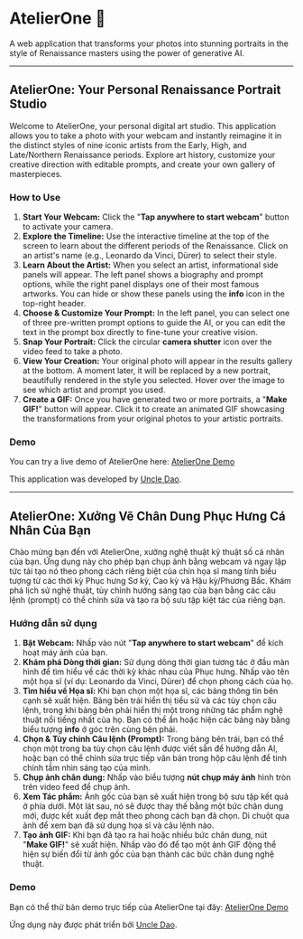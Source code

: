# AtelierOne 🎨

A web application that transforms your photos into stunning portraits in the style of Renaissance masters using the power of generative AI.

---

## AtelierOne: Your Personal Renaissance Portrait Studio

Welcome to AtelierOne, your personal digital art studio. This application allows you to take a photo with your webcam and instantly reimagine it in the distinct styles of nine iconic artists from the Early, High, and Late/Northern Renaissance periods. Explore art history, customize your creative direction with editable prompts, and create your own gallery of masterpieces.

### How to Use

1.  **Start Your Webcam:** Click the "**Tap anywhere to start webcam**" button to activate your camera.
2.  **Explore the Timeline:** Use the interactive timeline at the top of the screen to learn about the different periods of the Renaissance. Click on an artist's name (e.g., Leonardo da Vinci, Dürer) to select their style.
3.  **Learn About the Artist:** When you select an artist, informational side panels will appear. The left panel shows a biography and prompt options, while the right panel displays one of their most famous artworks. You can hide or show these panels using the **info** icon in the top-right header.
4.  **Choose & Customize Your Prompt:** In the left panel, you can select one of three pre-written prompt options to guide the AI, or you can edit the text in the prompt box directly to fine-tune your creative vision.
5.  **Snap Your Portrait:** Click the circular **camera shutter** icon over the video feed to take a photo.
6.  **View Your Creation:** Your original photo will appear in the results gallery at the bottom. A moment later, it will be replaced by a new portrait, beautifully rendered in the style you selected. Hover over the image to see which artist and prompt you used.
7.  **Create a GIF:** Once you have generated two or more portraits, a "**Make GIF!**" button will appear. Click it to create an animated GIF showcasing the transformations from your original photos to your artistic portraits.

### Demo

You can try a live demo of AtelierOne here: [AtelierOne Demo](https://ai.studio/apps/drive/19QRF0ozhr44aVl6n5PPJ4Mg5U2rSXAwf)

This application was developed by [Uncle Dao](https://blog.uncledao.com).

---

## AtelierOne: Xưởng Vẽ Chân Dung Phục Hưng Cá Nhân Của Bạn

Chào mừng bạn đến với AtelierOne, xưởng nghệ thuật kỹ thuật số cá nhân của bạn. Ứng dụng này cho phép bạn chụp ảnh bằng webcam và ngay lập tức tái tạo nó theo phong cách riêng biệt của chín họa sĩ mang tính biểu tượng từ các thời kỳ Phục hưng Sơ kỳ, Cao kỳ và Hậu kỳ/Phương Bắc. Khám phá lịch sử nghệ thuật, tùy chỉnh hướng sáng tạo của bạn bằng các câu lệnh (prompt) có thể chỉnh sửa và tạo ra bộ sưu tập kiệt tác của riêng bạn.

### Hướng dẫn sử dụng

1.  **Bật Webcam:** Nhấp vào nút "**Tap anywhere to start webcam**" để kích hoạt máy ảnh của bạn.
2.  **Khám phá Dòng thời gian:** Sử dụng dòng thời gian tương tác ở đầu màn hình để tìm hiểu về các thời kỳ khác nhau của Phục hưng. Nhấp vào tên một họa sĩ (ví dụ: Leonardo da Vinci, Dürer) để chọn phong cách của họ.
3.  **Tìm hiểu về Họa sĩ:** Khi bạn chọn một họa sĩ, các bảng thông tin bên cạnh sẽ xuất hiện. Bảng bên trái hiển thị tiểu sử và các tùy chọn câu lệnh, trong khi bảng bên phải hiển thị một trong những tác phẩm nghệ thuật nổi tiếng nhất của họ. Bạn có thể ẩn hoặc hiện các bảng này bằng biểu tượng **info** ở góc trên cùng bên phải.
4.  **Chọn & Tùy chỉnh Câu lệnh (Prompt):** Trong bảng bên trái, bạn có thể chọn một trong ba tùy chọn câu lệnh được viết sẵn để hướng dẫn AI, hoặc bạn có thể chỉnh sửa trực tiếp văn bản trong hộp câu lệnh để tinh chỉnh tầm nhìn sáng tạo của mình.
5.  **Chụp ảnh chân dung:** Nhấp vào biểu tượng **nút chụp máy ảnh** hình tròn trên video feed để chụp ảnh.
6.  **Xem Tác phẩm:** Ảnh gốc của bạn sẽ xuất hiện trong bộ sưu tập kết quả ở phía dưới. Một lát sau, nó sẽ được thay thế bằng một bức chân dung mới, được kết xuất đẹp mắt theo phong cách bạn đã chọn. Di chuột qua ảnh để xem bạn đã sử dụng họa sĩ và câu lệnh nào.
7.  **Tạo ảnh GIF:** Khi bạn đã tạo ra hai hoặc nhiều bức chân dung, nút "**Make GIF!**" sẽ xuất hiện. Nhấp vào đó để tạo một ảnh GIF động thể hiện sự biến đổi từ ảnh gốc của bạn thành các bức chân dung nghệ thuật.

### Demo
Bạn có thể thử bản demo trực tiếp của AtelierOne tại đây: [AtelierOne Demo](https://ai.studio/apps/drive/19QRF0ozhr44aVl6n5PPJ4Mg5U2rSXAwf)

Ứng dụng này được phát triển bởi [Uncle Dao](https://blog.uncledao.com).
